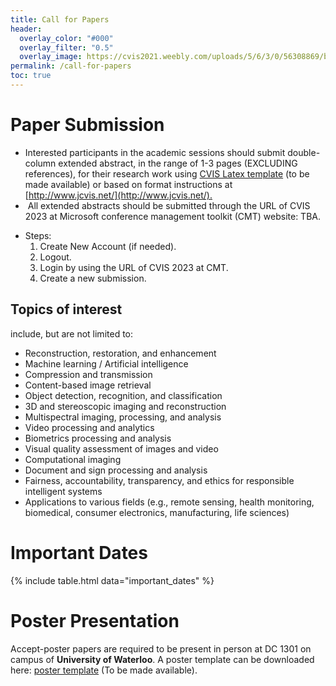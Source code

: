 ```yaml
---
title: Call for Papers
header:
  overlay_color: "#000"
  overlay_filter: "0.5"
  overlay_image: https://cvis2021.weebly.com/uploads/5/6/3/0/56308869/background-images/236520036.jpg
permalink: /call-for-papers
toc: true
---
```


# Paper Submission
- Interested participants in the academic sessions should submit double-column extended abstract, in the range of 1-3 pages (EXCLUDING references),  for their research work using [CVIS Latex template](<!---http://www.overleaf.com/latex/templates/cvis-latex-template/zfpwccmjjrys--->) (to be made available) or based on format instructions at [http://www.jcvis.net/](http://www.jcvis.net/).​
- ​ All extended abstracts should be submitted through the URL of CVIS 2023 at Microsoft conference management toolkit (CMT) website: TBA.
<!---[https://cmt3.research.microsoft.com/CVIS2023](https://cmt3.research.microsoft.com/CVIS2023)--->
- Steps: 
  1. Create New Account (if needed). 
  2. Logout. 
  3. Login by using the URL of CVIS 2023 at CMT. 
  4. Create a new submission.
  
## Topics of interest
include, but are not limited to:

- Reconstruction, restoration, and enhancement
- Machine learning / Artificial intelligence
- Compression and transmission
- Content-based image retrieval
- Object detection, recognition, and classification
- 3D and stereoscopic imaging and reconstruction
- Multispectral imaging, processing, and analysis
- Video processing and analytics
- Biometrics processing and analysis
- Visual quality assessment of images and video
- Computational imaging
- Document and sign processing and analysis
- Fairness, accountability, transparency, and ethics for responsible intelligent systems
- Applications to various fields (e.g., remote sensing, health monitoring, biomedical, consumer electronics, manufacturing, life sciences)

# ​Important Dates

{% include table.html data="important_dates" %}

# Poster Presentation
Accept-poster papers are required to be present in person at DC 1301 on campus of **University of Waterloo**.
A poster template can be downloaded here: [poster template](<!---https://docs.google.com/presentation/d/13DWwser0PpAAf2ovwkDqwRDEuJ6ERlvC/edit?usp=sharing&ouid=106340322616558895574&rtpof=true&sd=true--->) (To be made available).

